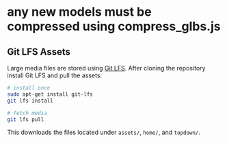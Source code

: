 # any new models must be compressed using compress_glbs.js

## Git LFS Assets

Large media files are stored using [Git LFS](https://git-lfs.com/). After cloning the repository install Git LFS and pull the assets:

```bash
# install once
sudo apt-get install git-lfs
git lfs install

# fetch media
git lfs pull
```

This downloads the files located under `assets/`, `home/`, and `topdown/`.
